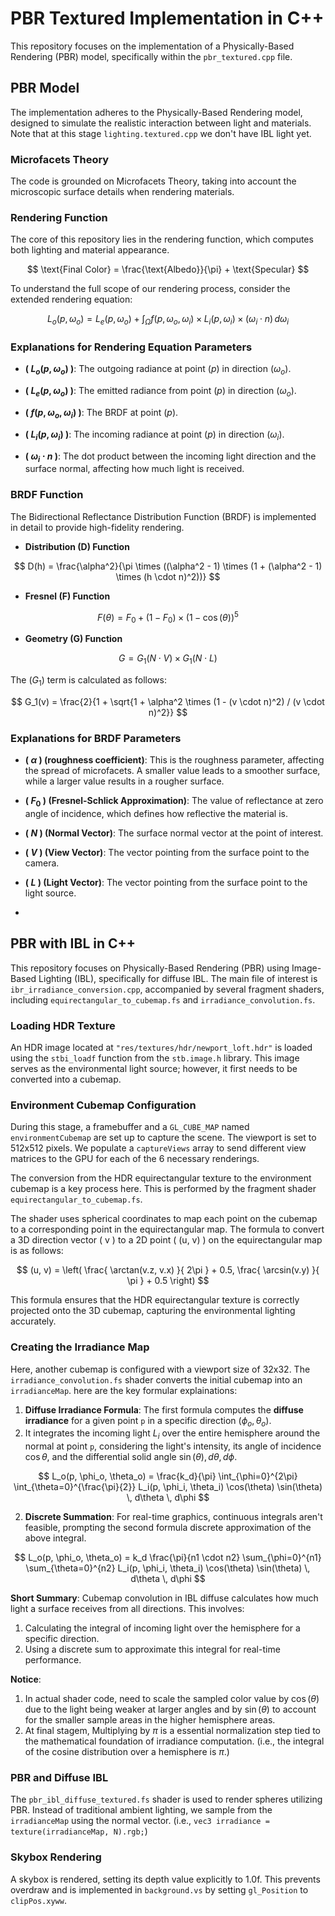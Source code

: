 # PBR Textured Implementation in C++

This repository focuses on the implementation of a Physically-Based Rendering (PBR) model, specifically within the `pbr_textured.cpp` file.


## PBR Model
The implementation adheres to the Physically-Based Rendering model, designed to simulate the realistic interaction between light and materials.
Note that at this stage `lighting.textured.cpp` we don't have IBL light yet.

### Microfacets Theory
The code is grounded on Microfacets Theory, taking into account the microscopic surface details when rendering materials.

### Rendering Function
The core of this repository lies in the rendering function, which computes both lighting and material appearance.

$$
\text{Final Color} = \frac{\text{Albedo}}{\pi} + \text{Specular}
$$


To understand the full scope of our rendering process, consider the extended rendering equation:

$$
L_o(p, \omega_o) = L_e(p, \omega_o) + \int_{\Omega} f(p, \omega_o, \omega_i) \times L_i(p, \omega_i) \times (\omega_i \cdot n) \, d\omega_i
$$

### Explanations for Rendering Equation Parameters

- **( $L_o(p, \omega_o)$ )**: The outgoing radiance at point $( p )$ in direction $( \omega_o )$.

- **( $L_e(p, \omega_o)$ )**: The emitted radiance from point $( p )$ in direction $( \omega_o )$.

- **( $f(p, \omega_o, \omega_i)$ )**: The BRDF at point $( p )$.

- **( $L_i(p, \omega_i)$ )**: The incoming radiance at point $( p )$ in direction $( \omega_i )$.

- **( $\omega_i \cdot n$ )**: The dot product between the incoming light direction and the surface normal, affecting how much light is received.

### BRDF Function
The Bidirectional Reflectance Distribution Function (BRDF) is implemented in detail to provide high-fidelity rendering.

- **Distribution (D) Function**

$$
D(h) = \frac{\alpha^2}{\pi \times ((\alpha^2 - 1) \times (1 + (\alpha^2 - 1) \times (h \cdot n)^2))}
$$

- **Fresnel (F) Function**

$$
F(\theta) = F_0 + (1 - F_0) \times (1 - \cos(\theta))^5
$$

- **Geometry (G) Function**

$$
G = G_1(N \cdot V) \times G_1(N \cdot L)
$$

The $( G_1 )$ term is calculated as follows:

$$
G_1(v) = \frac{2}{1 + \sqrt{1 + \alpha^2 \times (1 - (v \cdot n)^2) / (v \cdot n)^2}}
$$

### Explanations for BRDF Parameters

- **( $\alpha$ ) (roughness coefficient)**: This is the roughness parameter, affecting the spread of microfacets. A smaller value leads to a smoother surface, while a larger value results in a rougher surface.

- **( $F_0$ ) (Fresnel-Schlick Approximation)**: The value of reflectance at zero angle of incidence, which defines how reflective the material is.

- **( $N$ ) (Normal Vector)**: The surface normal vector at the point of interest.

- **( $V$ ) (View Vector)**: The vector pointing from the surface point to the camera.

- **( $L$ ) (Light Vector)**: The vector pointing from the surface point to the light source.
- 

## PBR with IBL in C++
This repository focuses on Physically-Based Rendering (PBR) using Image-Based Lighting (IBL), specifically for diffuse IBL. The main file of interest is `ibr_irradiance_conversion.cpp`, accompanied by several fragment shaders, including `equirectangular_to_cubemap.fs` and `irradiance_convolution.fs`.

### Loading HDR Texture
An HDR image located at `"res/textures/hdr/newport_loft.hdr"` is loaded using the `stbi_loadf` function from the `stb.image.h` library. This image serves as the environmental light source; however, it first needs to be converted into a cubemap.

### Environment Cubemap Configuration

During this stage, a framebuffer and a `GL_CUBE_MAP` named `environmentCubemap` are set up to capture the scene. The viewport is set to 512x512 pixels. We populate a `captureViews` array to send different view matrices to the GPU for each of the 6 necessary renderings.

The conversion from the HDR equirectangular texture to the environment cubemap is a key process here. This is performed by the fragment shader `equirectangular_to_cubemap.fs`. 

The shader uses spherical coordinates to map each point on the cubemap to a corresponding point in the equirectangular map. The formula to convert a 3D direction vector \( v \) to a 2D point \( (u, v) \) on the equirectangular map is as follows:

$$
(u, v) = \left( \frac{ \arctan(v.z, v.x) }{ 2\pi } + 0.5, \frac{ \arcsin(v.y) }{ \pi } + 0.5 \right)
$$

This formula ensures that the HDR equirectangular texture is correctly projected onto the 3D cubemap, capturing the environmental lighting accurately.


### Creating the Irradiance Map
Here, another cubemap is configured with a viewport size of 32x32. The `irradiance_convolution.fs` shader converts the initial cubemap into an `irradianceMap`.
here are the key formular explainations:

1. **Diffuse Irradiance Formula**:
   The first formula computes the **diffuse irradiance** for a given point `p` in a specific direction $({\phi_o, \theta_o})$. 
1. It integrates the incoming light $L_i$ over the entire hemisphere around the normal at point `p`, considering the light's intensity, its angle of incidence $\cos\theta$, and the differential solid angle $\sin(\theta) , d\theta, d\phi$.

$$
L_o(p, \phi_o, \theta_o) = \frac{k_d}{\pi} \int_{\phi=0}^{2\pi} \int_{\theta=0}^{\frac{\pi}{2}} L_i(p, \phi_i, \theta_i) \cos(\theta) \sin(\theta) \, d\theta \, d\phi
$$

2. **Discrete Summation**:
   For real-time graphics, continuous integrals aren't feasible, prompting the second formula discrete approximation of the above integral.

$$
L_o(p, \phi_o, \theta_o) = k_d \frac{\pi}{n1 \cdot n2} \sum_{\phi=0}^{n1} \sum_{\theta=0}^{n2} L_i(p, \phi_i, \theta_i) \cos(\theta) \sin(\theta) \, d\theta \, d\phi
$$

**Short Summary**: 
Cubemap convolution in IBL diffuse calculates how much light a surface receives from all directions. This involves:
1. Calculating the integral of incoming light over the hemisphere for a specific direction.
2. Using a discrete sum to approximate this integral for real-time performance. 

**Notice**:
1. In actual shader code, need to scale the sampled color value by $\cos(\theta)$ due to the light being weaker at larger angles and by $\sin(\theta)$ to account for the smaller sample areas in the higher hemisphere areas.
2. At final stagem, Multiplying by $\pi$ is a essential normalization step tied to the mathematical foundation of irradiance computation. (i.e., the integral of the cosine distribution over a hemisphere is $\pi$.)

### PBR and Diffuse IBL 
The `pbr_ibl_diffuse_textured.fs` shader is used to render spheres utilizing PBR. Instead of traditional ambient lighting, we sample from the `irradianceMap` using the normal vector. 
(i.e., `vec3 irradiance = texture(irradianceMap, N).rgb;`)

### Skybox Rendering
A skybox is rendered, setting its depth value explicitly to 1.0f. This prevents overdraw and is implemented in `background.vs` by setting `gl_Position` to `clipPos.xyww`.